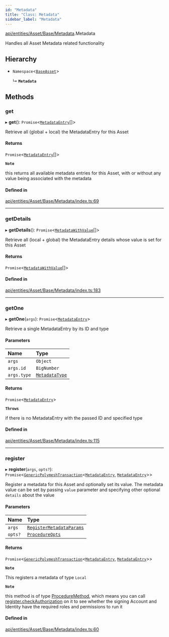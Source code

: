 ```yaml
---
id: "Metadata"
title: "Class: Metadata"
sidebar_label: "Metadata"
---
```


[api/entities/Asset/Base/Metadata](../../../../../../modules/API/Entities/Asset/Base/Metadata/Metadata.md).Metadata

Handles all Asset Metadata related functionality

## Hierarchy

- `Namespace`\<[`BaseAsset`](../BaseAsset/BaseAsset.md)\>

  ↳ **`Metadata`**

## Methods

### get

▸ **get**(): `Promise`\<[`MetadataEntry`](../../../MetadataEntry/MetadataEntry.md)[]\>

Retrieve all (global + local) the MetadataEntry for this Asset

#### Returns

`Promise`\<[`MetadataEntry`](../../../MetadataEntry/MetadataEntry.md)[]\>

**`Note`**

this returns all available metadata entries for this Asset, with or without any value being associated with the metadata

#### Defined in

[api/entities/Asset/Base/Metadata/index.ts:69](https://github.com/PolymeshAssociation/polymesh-sdk/blob/5b946f904/src/api/entities/Asset/Base/Metadata/index.ts#L69)

___

### getDetails

▸ **getDetails**(): `Promise`\<[`MetadataWithValue`](../../../../../../modules/API/Entities/MetadataEntry/Types/Types.md#metadatawithvalue)[]\>

Retrieve all (local + global) the MetadataEntry details whose value is set for this Asset

#### Returns

`Promise`\<[`MetadataWithValue`](../../../../../../modules/API/Entities/MetadataEntry/Types/Types.md#metadatawithvalue)[]\>

#### Defined in

[api/entities/Asset/Base/Metadata/index.ts:183](https://github.com/PolymeshAssociation/polymesh-sdk/blob/5b946f904/src/api/entities/Asset/Base/Metadata/index.ts#L183)

___

### getOne

▸ **getOne**(`args`): `Promise`\<[`MetadataEntry`](../../../MetadataEntry/MetadataEntry.md)\>

Retrieve a single MetadataEntry by its ID and type

#### Parameters

| Name | Type |
| :------ | :------ |
| `args` | `Object` |
| `args.id` | `BigNumber` |
| `args.type` | [`MetadataType`](../../../../../../enums/API/Entities/MetadataEntry/Types/MetadataType/MetadataType.md) |

#### Returns

`Promise`\<[`MetadataEntry`](../../../MetadataEntry/MetadataEntry.md)\>

**`Throws`**

if there is no MetadataEntry with the passed ID and specified type

#### Defined in

[api/entities/Asset/Base/Metadata/index.ts:115](https://github.com/PolymeshAssociation/polymesh-sdk/blob/5b946f904/src/api/entities/Asset/Base/Metadata/index.ts#L115)

___

### register

▸ **register**(`args`, `opts?`): `Promise`\<[`GenericPolymeshTransaction`](../../../../../../modules/API/Procedures/Types/Types.md#genericpolymeshtransaction)\<[`MetadataEntry`](../../../MetadataEntry/MetadataEntry.md), [`MetadataEntry`](../../../MetadataEntry/MetadataEntry.md)\>\>

Register a metadata for this Asset and optionally set its value.
The metadata value can be set by passing `value` parameter and specifying other optional `details` about the value

#### Parameters

| Name | Type |
| :------ | :------ |
| `args` | [`RegisterMetadataParams`](../../../../../../modules/API/Procedures/Types/Types.md#registermetadataparams) |
| `opts?` | [`ProcedureOpts`](../../../../../../interfaces/API/Procedures/Types/ProcedureOpts/ProcedureOpts.md) |

#### Returns

`Promise`\<[`GenericPolymeshTransaction`](../../../../../../modules/API/Procedures/Types/Types.md#genericpolymeshtransaction)\<[`MetadataEntry`](../../../MetadataEntry/MetadataEntry.md), [`MetadataEntry`](../../../MetadataEntry/MetadataEntry.md)\>\>

**`Note`**

This registers a metadata of type `Local`

**`Note`**

this method is of type [ProcedureMethod](../../../../../../interfaces/API/Procedures/Types/ProcedureMethod/ProcedureMethod.md), which means you can call [register.checkAuthorization](../../../../../../interfaces/API/Procedures/Types/ProcedureMethod/ProcedureMethod.md#checkauthorization)
  on it to see whether the signing Account and Identity have the required roles and permissions to run it

#### Defined in

[api/entities/Asset/Base/Metadata/index.ts:60](https://github.com/PolymeshAssociation/polymesh-sdk/blob/5b946f904/src/api/entities/Asset/Base/Metadata/index.ts#L60)
